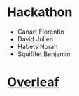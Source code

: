 # Hackathon 
- Canart Florentin
- David Julien
- Habets Norah
- Squifflet Benjamin
# [Overleaf](https://www.overleaf.com/5716872482dghndgkjvbxq#e3c58b)

